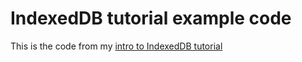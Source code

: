 # IndexedDB tutorial example code

This is the code from my [intro to IndexedDB tutorial](https://medium.com/@AndyHaskell2013/build-a-basic-web-app-with-indexeddb-8ab4f83f8bda)
